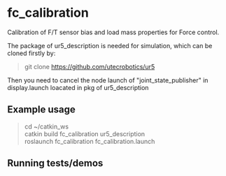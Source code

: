 # fc_calibration

Calibration of F/T sensor bias and load mass properties for Force control.

The package of ur5_description is needed for simulation, which can be cloned firstly by:  
>  git clone https://github.com/utecrobotics/ur5

Then you need to cancel the node launch of "joint_state_publisher" in display.launch loacated in pkg of ur5_description


## Example usage
> cd ~/catkin_ws  
> catkin build fc_calibration ur5_description   
> roslaunch fc_calibration fc_calibration.launch   

## Running tests/demos

